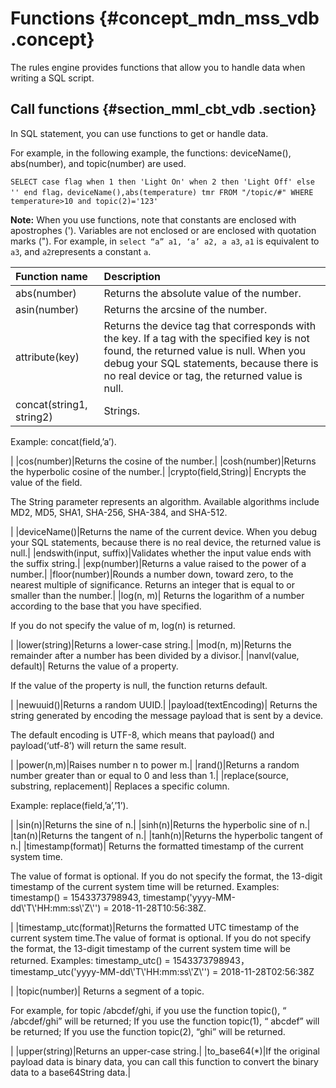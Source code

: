 # Functions {#concept_mdn_mss_vdb .concept}

The rules engine provides functions that allow you to handle data when writing a SQL script.

## Call functions {#section_mml_cbt_vdb .section}

In SQL statement, you can use functions to get or handle data.

For example, in the following example, the functions: deviceName\(\), abs\(number\), and topic\(number\) are used.

```
SELECT case flag when 1 then 'Light On' when 2 then 'Light Off' else '' end flag，deviceName(),abs(temperature) tmr FROM "/topic/#" WHERE temperature>10 and topic(2)='123'
```

**Note:** When you use functions, note that constants are enclosed with apostrophes \('\). Variables are not enclosed or are enclosed with quotation marks \("\). For example, in `select “a” a1, ‘a’ a2, a a3`, `a1` is equivalent to `a3`, and `a2`represents a constant `a`.

|Function name|Description|
|:------------|:----------|
|abs\(number\)|Returns the absolute value of the number.|
|asin\(number\)|Returns the arcsine of the number.|
|attribute\(key\)|Returns the device tag that corresponds with the key. If a tag with the specified key is not found, the returned value is null. When you debug your SQL statements, because there is no real device or tag, the returned value is null.|
|concat\(string1, string2\)| Strings.

 Example: concat\(field,’a’\).

 |
|cos\(number\)|Returns the cosine of the number.|
|cosh\(number\)|Returns the hyperbolic cosine of the number.|
|crypto\(field,String\)| Encrypts the value of the field.

 The String parameter represents an algorithm. Available algorithms include MD2, MD5, SHA1, SHA-256, SHA-384, and SHA-512.

 |
|deviceName\(\)|Returns the name of the current device. When you debug your SQL statements, because there is no real device, the returned value is null.|
|endswith\(input, suffix\)|Validates whether the input value ends with the suffix string.|
|exp\(number\)|Returns a value raised to the power of a number.|
|floor\(number\)|Rounds a number down, toward zero, to the nearest multiple of significance. Returns an integer that is equal to or smaller than the number.|
|log\(n, m\)| Returns the logarithm of a number according to the base that you have specified.

 If you do not specify the value of m, log\(n\) is returned.

 |
|lower\(string\)|Returns a lower-case string.|
|mod\(n, m\)|Returns the remainder after a number has been divided by a divisor.|
|nanvl\(value, default\)| Returns the value of a property.

 If the value of the property is null, the function returns default.

 |
|newuuid\(\)|Returns a random UUID.|
|payload\(textEncoding\)| Returns the string generated by encoding the message payload that is sent by a device.

 The default encoding is UTF-8, which means that payload\(\) and payload\(‘utf-8’\) will return the same result.

 |
|power\(n,m\)|Raises number n to power m.|
|rand\(\)|Returns a random number greater than or equal to 0 and less than 1.|
|replace\(source, substring, replacement\)| Replaces a specific column.

 Example: replace\(field,’a’,’1’\).

 |
|sin\(n\)|Returns the sine of n.|
|sinh\(n\)|Returns the hyperbolic sine of n.|
|tan\(n\)|Returns the tangent of n.|
|tanh\(n\)|Returns the hyperbolic tangent of n.|
|timestamp\(format\)| Returns the formatted timestamp of the current system time.

 The value of format is optional. If you do not specify the format, the 13-digit timestamp of the current system time will be returned. Examples: timestamp\(\) = 1543373798943, timestamp\('yyyy-MM-dd\\'T\\'HH:mm:ss\\'Z\\''\) = 2018-11-28T10:56:38Z.

 |
|timestamp\_utc\(format\)|Returns the formatted UTC timestamp of the current system time.The value of format is optional. If you do not specify the format, the 13-digit timestamp of the current system time will be returned. Examples: timestamp\_utc\(\) = 1543373798943，timestamp\_utc\('yyyy-MM-dd\\'T\\'HH:mm:ss\\'Z\\''\) = 2018-11-28T02:56:38Z

|
|topic\(number\)| Returns a segment of a topic.

 For example, for topic /abcdef/ghi, if you use the function topic\(\), “ /abcdef/ghi” will be returned; If you use the function topic\(1\), “ abcdef” will be returned; If you use the function topic\(2\), “ghi” will be returned.

 |
|upper\(string\)|Returns an upper-case string.|
|to\_base64\(\*\)|If the original payload data is binary data, you can call this function to convert the binary data to a base64String data.|

